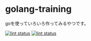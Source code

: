 # golang-training
goを使っていろいろ作ってみるやつです。

[![lint status](https://github.com/rice1gou/go-training/workflows/lint/badge.svg)](https://github.com/rice1gou/go-training/actions)
[![lint status](https://github.com/rice1gou/go-training/vulns/badge.svg)](https://github.com/rice1gou/go-training/actions)
